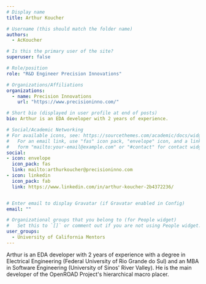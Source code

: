 ```yaml
---
# Display name
title: Arthur Koucher

# Username (this should match the folder name)
authors:
  - AcKoucher

# Is this the primary user of the site?
superuser: false

# Role/position
role: "R&D Engineer Precision Innovations"

# Organizations/Affiliations
organizations:
  - name: Precision Innovations
    url: "https://www.precisioninno.com/"

# Short bio (displayed in user profile at end of posts)
bio: Arthur is an EDA developer with 2 years of experience.

# Social/Academic Networking
# For available icons, see: https://sourcethemes.com/academic/docs/widgets/#icons
#   For an email link, use "fas" icon pack, "envelope" icon, and a link in the
#   form "mailto:your-email@example.com" or "#contact" for contact widget.
social:
- icon: envelope
  icon_pack: fas
  link: mailto:arthurkoucher@precisioninno.com
- icon: linkedin
  icon_pack: fab
  link: https://www.linkedin.com/in/arthur-koucher-2b4372236/


# Enter email to display Gravatar (if Gravatar enabled in Config)
email: ""

# Organizational groups that you belong to (for People widget)
#   Set this to `[]` or comment out if you are not using People widget.
user_groups:
  - University of California Mentors
---
```

Arthur is an EDA developer with 2 years of experience with a degree in Electrical Engineering (Federal University of Rio Grande do Sul) and an MBA in Software Engineering (University of Sinos' River Valley). He is the main developer of the OpenROAD Project's hierarchical macro placer.